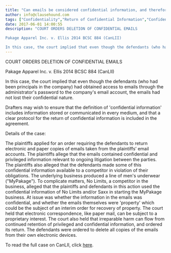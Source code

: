 ```yaml
---
title: "Can emails be considered confidential information, and therefore can come under the obligation to return or destroy?"
author: info@clausehound.com
tags: ["Confidentiality","Return of Confidential Information","Confidential Information","info@clausehound.com","Email"]
date: 2017-06-01 14:00:55
description: "COURT ORDERS DELETION OF CONFIDENTIAL EMAILS

Pakage Apparel Inc. v. Ellis 2014 BCSC 884 (CanLII)

In this case, the court implied that even though the defendants (who had been principals in the compa..."
---
```


COURT ORDERS DELETION OF CONFIDENTIAL EMAILS

Pakage Apparel Inc. v. Ellis 2014 BCSC 884 (CanLII)

In this case, the court implied that even though the defendants (who had been principals in the company) had obtained access to emails through the administrator's password to the company's email account, the emails had not lost their confidential nature.

Drafters may wish to ensure that the definition of 'confidential information' includes information stored or communicated in every medium, and that a clear protocol for the return of confidential information is included in the agreement.

Details of the case:

The plaintiffs applied for an order requiring the defendants to return electronic and paper copies of emails taken from the plaintiffs’ email accounts. The plaintiffs allege that the emails contained confidential and privileged information relevant to ongoing litigation between the parties. The plaintiffs also alleged that the defendants made some of this confidential information available to a competitor in violation of their obligations. The underlying business produced a line of men's underwear ("MyPakage"). To complicate matters, No Limits, a competitor in the business, alleged that the plaintiffs and defendants in this action used the confidential information of No Limits and/or Saxx in starting the MyPakage business. At issue was whether the information in the emails was confidential, and whether the emails themselves were 'property' which could be the subject of an interim order for recovery of property. The court held that electronic correspondence, like paper mail, can be subject to a proprietary interest. The court also held that irreparable harm can flow from continued retention of privileged and confidential information, and ordered its return. The defendants were ordered to delete all copies of the emails from their own electronic devices.

To read the full case on CanLII, click [here](http://www.canlii.org/en/bc/bcsc/doc/2014/2014bcsc884/2014bcsc884.html).